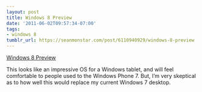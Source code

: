 ```yaml
---
layout: post
title: Windows 8 Preview
date: '2011-06-02T09:57:34-07:00'
tags:
- windows 8
tumblr_url: https://seanmonstar.com/post/6110940929/windows-8-preview
---
```

[Windows 8 Preview](http://www.youtube.com/watch?v=p92QfWOw88I)  

This looks like an impressive OS for a Windows tablet, and will feel comfortable to people used to the Windows Phone 7. But, I’m very skeptical as to how well this would replace my current Windows 7 desktop.

